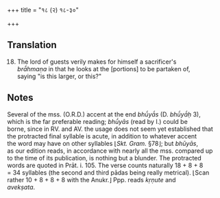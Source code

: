 +++
title = "१८ (२) १८-३०"

+++
## Translation
18. The lord of guests verily makes for himself a sacrificer's  
*brā́hmaṇa* in that he looks at the \[portions\] to be partaken of,  
saying "is this larger, or this?"

## Notes
Several of the mss. (O.R.D.) accent at the end *bhū́yā́s* (D. *bhū́yā́ḥ* 3),  
which is the far preferable reading; *bhū́yās* (read by I.) could be  
borne, since in RV. and AV. the usage does not seem yet established that  
the protracted final syllable is acute, in addition to whatever accent  
the word may have on other syllables ⌊*Skt. Gram.* §78⌋; but *bhūyās*,  
as our edition reads, in accordance with nearly all the mss. compared up  
to the time of its publication, is nothing but a blunder. The protracted  
words are quoted in Prāt. i. 105. The verse counts naturally 18 + 8 + 8  
= 34 syllables (the second and third pādas being really metrical). ⌊Scan  
rather 10 + 8 + 8 + 8 with the Anukr.⌋ Ppp. reads *kṛṇute* and  
*avekṣata*.
